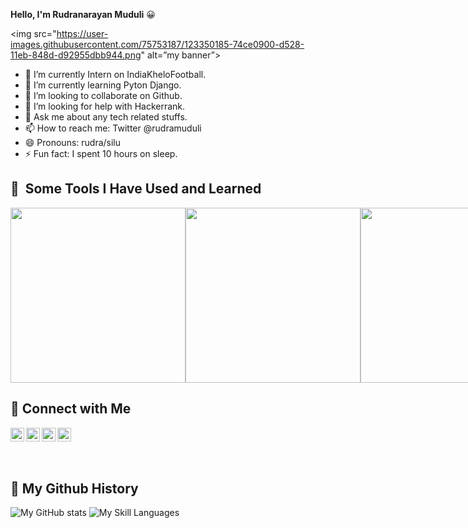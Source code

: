 **Hello, I'm Rudranarayan Muduli** &#128512;

<img src="https://user-images.githubusercontent.com/75753187/123350185-74ce0900-d528-11eb-848d-d92955dbb944.png" alt=”my banner”>

- 🔭 I’m currently Intern on IndiaKheloFootball.
- 🌱 I’m currently learning Pyton Django.
- 👯 I’m looking to collaborate on Github.
- 🤔 I’m looking for help with Hackerrank.
- 💬 Ask me about any tech related stuffs.
- 📫 How to reach me: Twitter @rudramuduli
- 😄 Pronouns: rudra/silu
- ⚡ Fun fact: I spent 10 hours on sleep.

<h2> 🚀 &nbsp;Some Tools I Have Used and Learned</h2>

<div style="display:flex;flex-direction:row;">
<img src="https://skills.thijs.gg/icons?i=py" style="width:7vh;">
<img src="https://skills.thijs.gg/icons?i=django" style="width:7vh;">
<img src="https://skills.thijs.gg/icons?i=flask" style="width:7vh;">
<img src="https://skills.thijs.gg/icons?i=fastapi" style="width:7vh;">
<img src="https://skills.thijs.gg/icons?i=html" style="width:7vh;">
<img src="https://skills.thijs.gg/icons?i=css" style="width:7vh;">
<img src="https://skills.thijs.gg/icons?i=js" style="width:7vh;">
<img src="https://skills.thijs.gg/icons?i=mysql" style="width:7vh;">
<img src="https://skills.thijs.gg/icons?i=git" style="width:7vh;">
<img src="https://skills.thijs.gg/icons?i=c" style="width:7vh;">
<img src="https://skills.thijs.gg/icons?i=java" style="width:7vh;">
<img src="https://skills.thijs.gg/icons?i=docker" style="width:7vh;">
</div>

<h2> &#128508; Connect with Me</h2>
<div style="display:flex;flex-direction:row;">
<img align="left" alt="codeSTACKr | LinkedIn" width="22px" src="https://cdn.jsdelivr.net/npm/simple-icons@v3/icons/instagram.svg" />
<img align="left" alt="codeSTACKr | Twitter" width="22px" src="https://cdn.jsdelivr.net/npm/simple-icons@v3/icons/twitter.svg" />
<img align="left" alt="codeSTACKr | LinkedIn" width="22px" src="https://cdn.jsdelivr.net/npm/simple-icons@v3/icons/linkedin.svg" />
<img align="left" alt="codeSTACKr | LinkedIn" width="22px" src="https://cdn.jsdelivr.net/npm/simple-icons@v3/icons/facebook.svg" />
</div>
<br><br>

<h2> &#128508; My Github History </h2>

![My GitHub stats](https://github-readme-stats.vercel.app/api?username=iamrudra-narayan&show_icons=true&theme=gruvbox)
![My Skill Languages](https://github-readme-stats.vercel.app/api/top-langs/?username=iamrudra-narayan&layout=compact)


